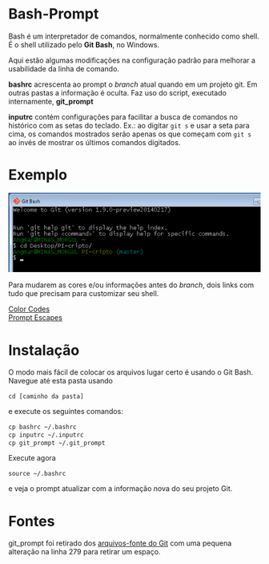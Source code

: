 # Bash-Prompt

Bash é um interpretador de comandos, normalmente conhecido como shell.  
É o shell utilizado pelo **Git Bash**, no Windows.

Aqui estão algumas modificações na configuração padrão para melhorar a
usabilidade da linha de comando.

**bashrc** acrescenta ao prompt o *branch* atual quando em um projeto git. Em
outras pastas a informação é oculta. Faz uso do script, executado internamente,
**git\_prompt**

**inputrc**  contém configurações para facilitar a busca de comandos no
histórico com as setas do teclado. Ex.: ao digitar `git s` e usar a seta para
cima, os comandos mostrados serão apenas os que começam com `git s` ao invés de
mostrar os últimos comandos digitados.

# Exemplo

![git-prompt](screenshot.png)

Para mudarem as cores e/ou informações antes do *branch*, dois links com tudo que
precisam para customizar seu shell.

[Color Codes][color]  
[Prompt Escapes][escapes]

# Instalação

O modo mais fácil de colocar os arquivos lugar certo é usando o Git Bash.  
Navegue até esta pasta usando

    cd [caminho da pasta]
    
e execute os seguintes comandos:

    cp bashrc ~/.bashrc
    cp inputrc ~/.inputrc
    cp git_prompt ~/.git_prompt

Execute agora

    source ~/.bashrc
    
e veja o prompt atualizar com a informação nova do seu projeto Git.

# Fontes

git\_prompt foi retirado dos [arquivos-fonte do Git][source] com uma pequena
alteração na linha 279 para retirar um espaço.


[color]: https://wiki.archlinux.org/index.php/Color_Bash_Prompt#List_of_colors_for_prompt_and_Bash
[escapes]: https://wiki.archlinux.org/index.php/Color_Bash_Prompt#Prompt_escapes
[source]: https://github.com/git/git/blob/master/contrib/completion/git-prompt.sh
